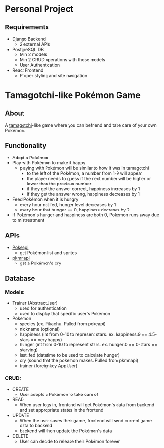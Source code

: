 # Personal Project

## Requirements
- Django Backend
  - 2 external APIs
- PostgreSQL DB
  - Min 2 models
  - Min 2 CRUD operations with those models
  - User Authentication
- React Frontend
  - Proper styling and site navigation

# Tamagotchi-like Pokémon Game

## About
A [tamagotchi](https://en.wikipedia.org/wiki/Tamagotchi)-like game where you can befriend and take care of your own Pokémon.

## Functionality
  - Adopt a Pokémon
  - Play with Pokémon to make it happy
    - playing with Pokémon will be similar to how it was in tamagotchi
      - to the left of the Pokémon, a number from 1-9 will appear
      - the player needs to guess if the next number will be higher or lower than the previous number
      - if they get the answer correct, happiness increases by 1
      - if they get the answer wrong, happiness decreases by 1
  - Feed Pokémon when it is hungry
    - every hour not fed, hunger level decreases by 1
    - every hour that hunger == 0, happiness decreses by 2
  - If Pokémon's hunger and happiness are both 0, Pokémon runs away due to mistreatment
  
## APIs
- [Pokeapi](https://pokeapi.co/)
  - get Pokémon list and sprites
- [pkmnapi](https://www.pkmnapi.com/endpoints/pokemon-cries/#post-pokemon-cry)
  - get a Pokémon's cry

## Database
### Models:
- Trainer (AbstractUser)
  - used for authentication
  - used to display that specific user's Pokémon
- Pokemon
  - species (ex. Pikachu. Pulled from pokeapi)
  - nickname (optional)
  - happiness (int from 0-10 to represent stars. ex. happiness:9 == 4.5-stars == very happy)
  - hunger (int from 0-10 to represent stars. ex. hunger:0 == 0-stars == starving)
  - last_fed (datetime to be used to calculate hunger)
  - cry (sound that the pokemon makes. Pulled from pkmnapi)
  - trainer (foreignkey AppUser)

### CRUD:
- CREATE
  - User adopts a Pokémon to take care of
- READ
  - When user logs in, frontend will get Pokémon's data from backend and set appropriate states in the frontend
- UPDATE
  - When the user saves their game, frontend will send current game data to backend
  - backend will then update the Pokémon's data
- DELETE
  - User can decide to release their Pokémon forever
